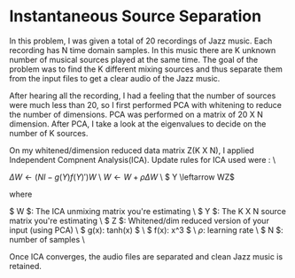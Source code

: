# Instantaneous Source Separation

In this problem, I was given a total of 20 recordings of Jazz music. Each recording has N time domain samples. In this music there are
K unknown number of musical sources played at the same time. The goal of the problem was to find the K different mixing sources and thus separate them from the input files to get a clear audio of the Jazz music.

After hearing all the recording, I had a feeling that the number of sources were much less than 20, so I first performed PCA with whitening to reduce the number of dimensions. PCA was performed on a matrix of 20 X N dimension. After PCA, I take a look at the eigenvalues to decide on the number of K sources. 

On my whitened/dimension reduced data matrix Z(K X N), I applied Independent Compnent Analysis(ICA). Update rules for ICA used were : \\

$\Delta W \leftarrow (NI - g(Y)f(Y)')W$ \\
$W \leftarrow W + \rho \Delta W$ \\
$ Y \leftarrow WZ$

where

$ W $: The ICA unmixing matrix you're estimating \\
$ Y $: The K X N source matrix you're estimating \\
$ Z $: Whitened/dim reduced version of your input (using PCA) \\
$ g(x): tanh(x) $ \\
$ f(x): x^3 $ \\
$\rho$: learning rate \\
$ N $: number of samples \\


Once ICA converges, the audio files are separated and clean Jazz music is retained.
